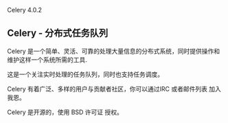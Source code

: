 Celery 4.0.2

## Celery - 分布式任务队列 

Celery 是一个简单、灵活、可靠的处理大量信息的分布式系统，同时提供操作和维护这样一个系统所需的工具.

这是一个关注实时处理的任务队列，同时也支持任务调度。

Celery 有着广泛、多样的用户与贡献者社区，你可以通过IRC 或者邮件列表 加入我恩。

Celery 是开源的，使用 BSD 许可证 授权。


